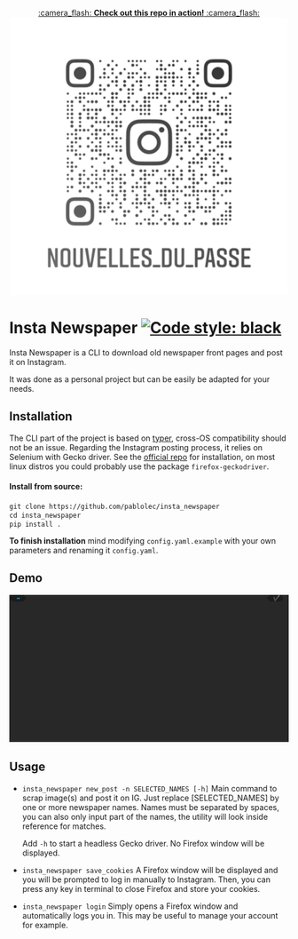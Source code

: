 <p align="center">
    <a href="https://www.instagram.com/nouvelles_du_passe/">
        :camera_flash: <b>Check out this repo in action!</b> :camera_flash:<br>
        <img src="docs/assets/instagram_nametag_500px.png">
    </a>
</p>

# Insta Newspaper [![Code style: black](https://img.shields.io/badge/code%20style-black-000000.svg)](https://github.com/psf/black)

Insta Newspaper is a CLI to download old newspaper front pages and post it on Instagram.

It was done as a personal project but can be easily be adapted for your needs.

## Installation

The CLI part of the project is based on [typer](https://github.com/tiangolo/typer "typer"), cross-OS compatibility should not be an issue.
Regarding the Instagram posting process, it relies on Selenium with Gecko driver. See the [official repo](https://github.com/mozilla/geckodriver "geckodriver repository") for installation, on most linux distros you could probably use the package `firefox-geckodriver`.

#### Install from source:

```
git clone https://github.com/pablolec/insta_newspaper
cd insta_newspaper
pip install .
```

**To finish installation** mind modifying `config.yaml.example` with your own parameters and renaming it `config.yaml`.

## Demo

<p align="center">
    <img src="docs/assets/demo.gif">
</p>

## Usage

- `insta_newspaper new_post -n SELECTED_NAMES [-h]`
  Main command to scrap image(s) and post it on IG. Just replace [SELECTED_NAMES] by one or more newspaper names. Names must be separated by spaces, you can also only input part of the names, the utility will look inside reference for matches.

  Add `-h` to start a headless Gecko driver. No Firefox window will be displayed.

- `insta_newspaper save_cookies`
  A Firefox window will be displayed and you will be prompted to log in manually to Instagram. Then, you can press any key in terminal to close Firefox and store your cookies.

- `insta_newspaper login`
  Simply opens a Firefox window and automatically logs you in. This may be useful to manage your account for example.
